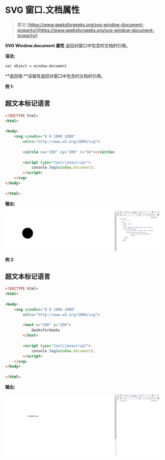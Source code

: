 # SVG 窗口.文档属性

> 原文:[https://www.geeksforgeeks.org/svg-window-document-property/](https://www.geeksforgeeks.org/svg-window-document-property/)

**SVG Window.document 属性** 返回对窗口中包含的文档的引用。

**语法:**

```html
var object = window.document

```

**返回值:**该属性返回对窗口中包含的文档的引用。

**例 1:**

## 超文本标记语言

```html
<!DOCTYPE html>
<html>

<body>
    <svg viewBox="0 0 1000 1000" 
        xmlns="http://www.w3.org/2000/svg">

        <circle cx="200" cy="200" r="50"></circle>

        <script type="text/javascript">
            console.log(window.document);
        </script>
    </svg>
</body>

</html>
```

**输出:**

![](img/d6cf2c22dff13aa85e26c61ebba6eb70.png)

**例 2:**

## 超文本标记语言

```html
<!DOCTYPE html>
<html>

<body>
    <svg viewBox="0 0 1000 1000" 
        xmlns="http://www.w3.org/2000/svg">

        <text x="200" y="200">
            GeeksforGeeks
        </text>

        <script type="text/javascript">
            console.log(window.document);
        </script>
    </svg>
</body>

</html>
```

**输出:**

![](img/85a9d07daba35fd51b674db4cc222dcc.png)